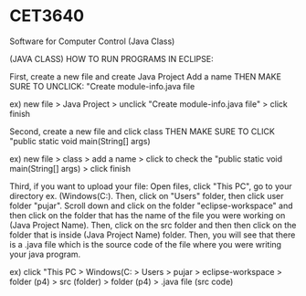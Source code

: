 # CET3640

Software for Computer Control (Java Class)

(JAVA CLASS) HOW TO RUN PROGRAMS IN ECLIPSE:

First, create a new file and create Java Project
Add a name
THEN MAKE SURE TO UNCLICK: "Create module-info.java file

ex) new file > Java Project > unclick "Create module-info.java file" > click finish

Second, create a new file and click class
THEN MAKE SURE TO CLICK "public static void main(String[] args) 

ex) new file > class > add a name > click to check the "public static void main(String[] args) > click finish 

Third, if you want to upload your file:
Open files, click "This PC", go to your directory ex. (Windows(C:). Then, click on "Users" folder, then click user folder "pujar". Scroll down and click on the folder "eclipse-workspace" and then click on the folder that has the name of the file you were working on (Java Project Name). Then, click on the src folder and then then click on the folder that is inside (Java Project Name) folder. Then, you will see that there is a .java file which is the source code of the file where you were writing your java program. 

ex) click "This PC > Windows(C: > Users > pujar > eclipse-workspace > folder (p4) > src (folder) > folder (p4) > .java file (src code)
